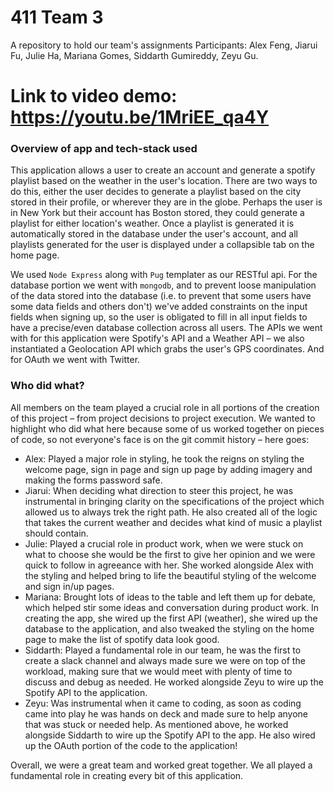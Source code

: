# 411 Team 3
A repository to hold our team's assignments
Participants: Alex Feng, Jiarui Fu, Julie Ha, Mariana Gomes, Siddarth Gumireddy, Zeyu Gu.

# Link to video demo: https://youtu.be/1MriEE_qa4Y

### Overview of app and tech-stack used
This application allows a user to create an account and generate a spotify playlist based on the weather in the user's location. There are two ways to do this, either the user decides to generate a playlist based on the city stored in their profile, or wherever they are in the globe. Perhaps the user is in New York but their account has Boston stored, they could generate a playlist for either location's weather. Once a playlist is generated it is automatically stored in the database under the user's account, and all playlists generated for the user is displayed under a collapsible tab on the home page.

We used `Node Express` along with `Pug` templater as our RESTful api. For the database portion we went with `mongodb`, and to prevent loose manipulation of the data stored into the database (i.e. to prevent that some users have some data fields and others don't) we've added constraints on the input fields when signing up, so the user is obligated to fill in all input fields to have a precise/even database collection across all users. The APIs we went with for this application were Spotify's API and a Weather API – we also instantiated a Geolocation API which grabs the user's GPS coordinates. And for OAuth we went with Twitter.

### Who did what?
All members on the team played a crucial role in all portions of the creation of this project – from project decisions to project execution. We wanted to highlight who did what here because some of us worked together on pieces of code, so not everyone's face is on the git commit history – here goes:
  - Alex: Played a major role in styling, he took the reigns on styling the welcome page, sign in page and sign up page by adding imagery and making the forms password safe.
  - Jiarui: When deciding what direction to steer this project, he was instrumental in bringing clarity on the specifications of the project which allowed us to always trek the right path. He also created all of the logic that takes the current weather and decides what kind of music a playlist should contain.
  - Julie: Played a crucial role in product work, when we were stuck on what to choose she would be the first to give her opinion and we were quick to follow in agreeance with her. She worked alongside Alex with the styling and helped bring to life the beautiful styling of the welcome and sign in/up pages.
  - Mariana: Brought lots of ideas to the table and left them up for debate, which helped stir some ideas and conversation during product work. In creating the app, she wired up the first API (weather), she wired up the database to the application, and also tweaked the styling on the home page to make the list of spotify data look good.
  - Siddarth: Played a fundamental role in our team, he was the first to create a slack channel and always made sure we were on top of the workload, making sure that we would meet with plenty of time to discuss and debug as needed. He worked alongside Zeyu to wire up the Spotify API to the application. 
  - Zeyu: Was instrumental when it came to coding, as soon as coding came into play he was hands on deck and made sure to help anyone that was stuck or needed help. As mentioned above, he worked alongside Siddarth to wire up the Spotify API to the app. He also wired up the OAuth portion of the code to the application!

Overall, we were a great team and worked great together. We all played a fundamental role in creating every bit of this application.
